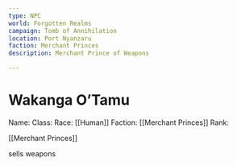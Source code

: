 ```yaml
---
type: NPC
world: Forgotten Realms
campaign: Tomb of Annihilation
location: Port Nyanzaru
faction: Merchant Princes
description: Merchant Prince of Weapons

---
```


# Wakanga O’Tamu


Name: 
Class: 
Race: [[Human]]
Faction: [[Merchant Princes]]
Rank: 



[[Merchant Princes]]

sells weapons